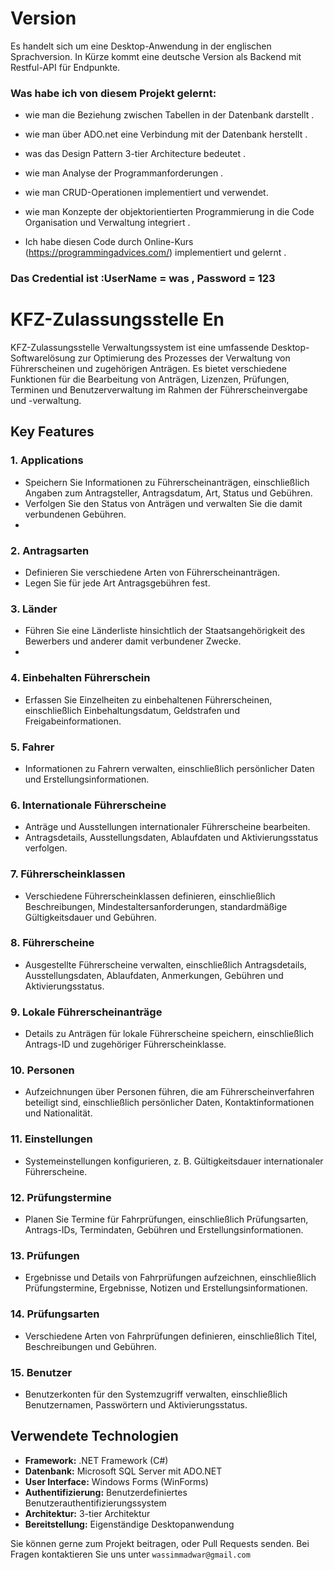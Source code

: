 # Version
Es handelt sich um eine Desktop-Anwendung in der englischen Sprachversion. In Kürze kommt eine deutsche Version als Backend mit Restful-API für Endpunkte.

### Was habe ich von diesem Projekt gelernt:

- wie man die Beziehung zwischen Tabellen in der Datenbank darstellt .

- wie man über ADO.net eine Verbindung mit der Datenbank herstellt .

- was das  Design Pattern 3-tier Architecture  bedeutet .

- wie man Analyse der Programmanforderungen .

- wie man CRUD-Operationen implementiert und verwendet.

- wie man Konzepte der objektorientierten Programmierung in die Code Organisation und Verwaltung integriert .

- Ich habe diesen Code durch Online-Kurs  (https://programmingadvices.com/) implementiert und gelernt .

### Das Credential ist :UserName = was , Password = 123 
  
# KFZ-Zulassungsstelle En 
KFZ-Zulassungsstelle  Verwaltungssystem ist eine umfassende Desktop-Softwarelösung zur Optimierung des Prozesses der Verwaltung von Führerscheinen und zugehörigen Anträgen. Es bietet verschiedene Funktionen für die Bearbeitung von Anträgen, Lizenzen, Prüfungen, Terminen und Benutzerverwaltung im Rahmen der Führerscheinvergabe und -verwaltung.

## Key Features

### 1. Applications
- Speichern Sie Informationen zu Führerscheinanträgen, einschließlich Angaben zum Antragsteller, Antragsdatum, Art, Status und Gebühren.
- Verfolgen Sie den Status von Anträgen und verwalten Sie die damit verbundenen Gebühren.
- 
 ### 2. Antragsarten
- Definieren Sie verschiedene Arten von Führerscheinanträgen.
- Legen Sie für jede Art Antragsgebühren fest.
 
 ### 3. Länder
- Führen Sie eine Länderliste hinsichtlich der Staatsangehörigkeit des Bewerbers und anderer damit verbundener Zwecke.
- 
 ### 4. Einbehalten Führerschein
- Erfassen Sie Einzelheiten zu einbehaltenen Führerscheinen, einschließlich Einbehaltungsdatum, Geldstrafen und Freigabeinformationen.

 ### 5. Fahrer
- Informationen zu Fahrern verwalten, einschließlich persönlicher Daten und Erstellungsinformationen.

### 6. Internationale Führerscheine
- Anträge und Ausstellungen internationaler Führerscheine bearbeiten.
- Antragsdetails, Ausstellungsdaten, Ablaufdaten und Aktivierungsstatus verfolgen.

### 7. Führerscheinklassen
- Verschiedene Führerscheinklassen definieren, einschließlich Beschreibungen, Mindestaltersanforderungen, standardmäßige Gültigkeitsdauer und Gebühren.

### 8. Führerscheine
- Ausgestellte Führerscheine verwalten, einschließlich Antragsdetails, Ausstellungsdaten, Ablaufdaten, Anmerkungen, Gebühren und Aktivierungsstatus.

### 9. Lokale Führerscheinanträge
- Details zu Anträgen für lokale Führerscheine speichern, einschließlich Antrags-ID und zugehöriger Führerscheinklasse.

### 10. Personen
- Aufzeichnungen über Personen führen, die am Führerscheinverfahren beteiligt sind, einschließlich persönlicher Daten, Kontaktinformationen und Nationalität.

### 11. Einstellungen
- Systemeinstellungen konfigurieren, z. B. Gültigkeitsdauer internationaler Führerscheine.

### 12. Prüfungstermine
- Planen Sie Termine für Fahrprüfungen, einschließlich Prüfungsarten, Antrags-IDs, Termindaten, Gebühren und Erstellungsinformationen.

### 13. Prüfungen
- Ergebnisse und Details von Fahrprüfungen aufzeichnen, einschließlich Prüfungstermine, Ergebnisse, Notizen und Erstellungsinformationen.

### 14. Prüfungsarten
- Verschiedene Arten von Fahrprüfungen definieren, einschließlich Titel, Beschreibungen und Gebühren.

### 15. Benutzer
- Benutzerkonten für den Systemzugriff verwalten, einschließlich Benutzernamen, Passwörtern und Aktivierungsstatus.

## Verwendete Technologien
- **Framework:** .NET Framework (C#)
- **Datenbank:** Microsoft SQL Server mit ADO.NET
- **User Interface:** Windows Forms (WinForms)
- **Authentifizierung:** Benutzerdefiniertes Benutzerauthentifizierungssystem
- **Architektur:** 3-tier  Architektur
- **Bereitstellung:** Eigenständige Desktopanwendung

Sie können gerne zum Projekt beitragen,  oder Pull Requests senden. Bei Fragen kontaktieren Sie uns unter `wassimmadwar@gmail.com`
